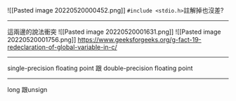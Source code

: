 ![[Pasted image 20220520000452.png]]
`#include <stdio.h>`註解掉也沒差?

---
這兩邊的說法衝突
![[Pasted image 20220520001631.png]]
![[Pasted image 20220520001756.png]]
https://www.geeksforgeeks.org/g-fact-19-redeclaration-of-global-variable-in-c/

---

single-precision floating point 跟 double-precision floating point

---
long 跟unsign